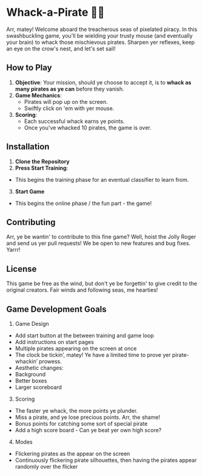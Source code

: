 # Whack-a-Pirate 🏴‍☠️

Arr, matey! Welcome aboard the treacherous seas of pixelated piracy. In this swashbuckling game, you'll be wielding your trusty mouse (and eventually your brain) to whack those mischievous pirates. Sharpen yer reflexes, keep an eye on the crow's nest, and let's set sail!

## How to Play

1. **Objective**: Your mission, should ye choose to accept it, is to **whack as many pirates as ye can** before they vanish.
2. **Game Mechanics**:
   - Pirates will pop up on the screen.
   - Swiftly click on 'em with yer mouse.
3. **Scoring**:
   - Each successful whack earns ye points.
   - Once you've whacked 10 pirates, the game is over.

## Installation

1. **Clone the Repository**
2. **Press Start Training**:
- This begins the training phase for an eventual classifier to learn from.
3. **Start Game**
- This begins the online phase / the fun part - the game!

## Contributing

Arr, ye be wantin' to contribute to this fine game? Well, hoist the Jolly Roger and send us yer pull requests! We be open to new features and bug fixes. Yarrr!

## License

This game be free as the wind, but don't ye be forgettin' to give credit to the original creators. Fair winds and following seas, me hearties!

## Game Development Goals
1. Game Design
- Add start button at the between training and game loop
- Add instructions on start pages 
- Multiple pirates appearing on the screen at once
- The clock be tickin’, matey! Ye have a limited time to prove yer pirate-whackin’ prowess.
- Aesthetic changes:
- Background
- Better boxes
- Larger scoreboard
  
3. Scoring
- The faster ye whack, the more points ye plunder.
-  Miss a pirate, and ye lose precious points. Arr, the shame!
-  Bonus points for catching some sort of special pirate
-  Add a high score board - Can ye beat yer own high score?
  
4. Modes
- Flickering pirates as the appear on the screen
- Continuously flickering pirate silhouettes, then having the pirates appear randomly over the flicker
